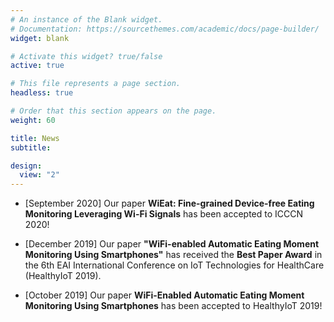 ```yaml
---
# An instance of the Blank widget.
# Documentation: https://sourcethemes.com/academic/docs/page-builder/
widget: blank

# Activate this widget? true/false
active: true

# This file represents a page section.
headless: true

# Order that this section appears on the page.
weight: 60

title: News
subtitle:

design:
  view: "2"
---
```


* [September 2020] Our paper **WiEat: Fine-grained Device-free Eating Monitoring Leveraging Wi-Fi Signals** has been accepted to ICCCN 2020!

* [December 2019] Our paper **"WiFi-enabled Automatic Eating Moment Monitoring Using Smartphones"** has received the **Best Paper Award** in the 6th EAI International Conference on IoT Technologies for HealthCare (HealthyIoT 2019).

* [October 2019] Our paper **WiFi-Enabled Automatic Eating Moment Monitoring Using Smartphones** has been accepted to HealthyIoT 2019!

